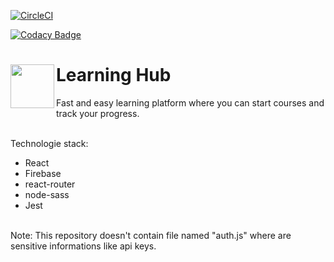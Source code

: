 [![CircleCI](https://circleci.com/gh/SongoMen/learning-app.svg?style=svg)](https://circleci.com/gh/SongoMen/learning-app)

[![Codacy Badge](https://api.codacy.com/project/badge/Grade/65407de27f98477b810a9888f6e6d5c7)](https://www.codacy.com/manual/pat.kozlowski2000/learning-app?utm_source=github.com&amp;utm_medium=referral&amp;utm_content=SongoMen/learning-app&amp;utm_campaign=Badge_Grade)

<div>
  <img align="left" widt="70px" height="70px" src="https://github.com/SongoMen/learning-app/blob/master/public/favicon.ico"> 
  <h1>Learning Hub</h1>
</div>

Fast and easy learning platform where you can start courses and track your progress.  
  <br>
  
Technologie stack: 
* React
* Firebase
* react-router
* node-sass
* Jest
<br>
Note: This repository doesn't contain file named "auth.js" where are sensitive informations like api keys.

